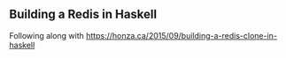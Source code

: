Building a Redis in Haskell
---------------------------

Following along with https://honza.ca/2015/09/building-a-redis-clone-in-haskell
